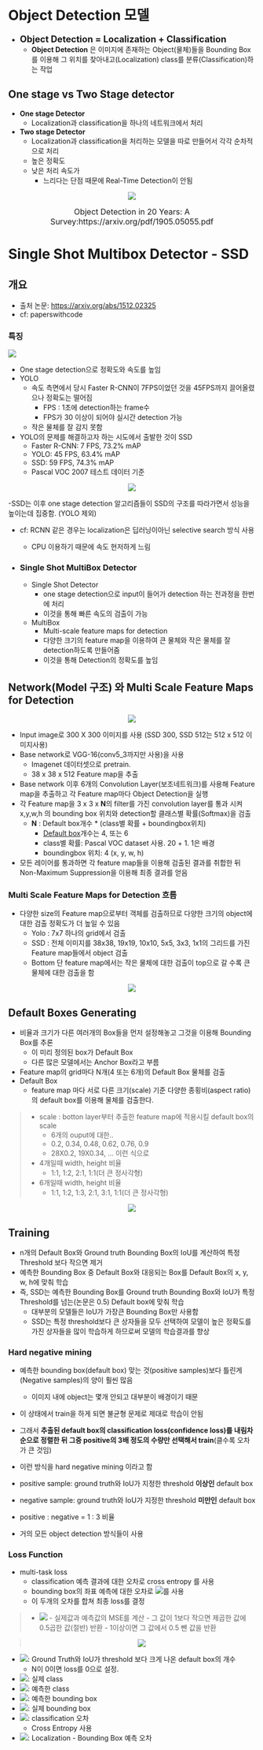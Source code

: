 # Object Detection 모델

- <span style='font-size:1.3em;font-weight:bold'>Object Detection = Localization + Classification</span>
    - **Object Detection** 은 이미지에 존재하는 Object(물체)들을 Bounding Box를 이용해 그 위치를 찾아내고(Localization) class를 분류(Classification)하는 작업           

## One stage vs Two Stage detector
- **One stage Detector**
    - Localization과 classification을 하나의 네트워크에서 처리
- **Two stage Detector**
    - Localization과 classification을 처리하는 모델을 따로 만들어서 각각 순차적으로 처리
    - 높은 정확도 
    - 낮은 처리 속도가 
        - 느리다는 단점 때문에 Real-Time Detection이 안됨

<p align="center">
    <img src="./images/image14.png">
</p>
<center><font size=3>Object Detection in 20 Years: A Survey:https://arxiv.org/pdf/1905.05055.pdf</font></center>

# Single Shot Multibox Detector - SSD
## 개요
- 출처 논문: https://arxiv.org/abs/1512.02325
- cf: paperswithcode

### 특징
<img src="./images/image15.png">

- One stage detection으로 정확도와 속도를 높임
- YOLO 
    - 속도 측면에서 당시 Faster R-CNN이 7FPS이었던 것을 45FPS까지 끌어올렸으나 정확도는 떨어짐
        - FPS : 1초에 detection하는 frame수
        - FPS가 30 이상이 되어야 실시간 detection 가능
    - 작은 물체를 잘 감지 못함 
- YOLO의 문제를 해결하고자 하는 시도에서 출발한 것이 SSD
    - Faster R-CNN: 7 FPS, 73.2% mAP
    - YOLO: 45 FPS, 63.4% mAP
    - SSD: 59 FPS, 74.3% mAP
    - Pascal VOC 2007 테스트 데이터 기준
    
<p align="center">
    <img src="./images/image16.png">
</p>

-SSD는 이후 one stage detection 알고리즘들이 SSD의 구조를 따라가면서 성능을 높이는데 집중함. (YOLO 제외)

- cf: RCNN 같은 경우는 localization은 딥러닝이아닌 selective search 방식 사용 
    - CPU 이용하기 때문에 속도 현저하게 느림
    
- ### Single Shot MultiBox Detector
    - Single Shot Detector
        - one stage detection으로 input이 들어가 detection 하는 전과정을 한번에 처리
        - 이것을 통해 빠른 속도의 검출이 가능
    - MultiBox 
        - Multi-scale feature maps for detection
        - 다양한 크기의 feature map을 이용하여 큰 물체와 작은 물체를 잘 detection하도록 만들어줌
        - 이것을 통해 Detection의 정확도를 높임

## Network(Model 구조) 와 Multi Scale Feature Maps for Detection

<p align="center">
    <img src="./images/image17.png">
</p>

- Input image로 300 X 300 이미지를 사용 (SSD 300, SSD 512는 512 x 512 이미지사용)
- Base network로 VGG-16(conv5_3까지만 사용)을 사용
    - Imagenet 데이터셋으로 pretrain.
    - 38 x 38 x 512 Feature map을 추출
- Base network 이후 6개의 Convolution Layer(보조네트워크)를 사용해 Feature map을 추출하고 각 Feature map마다 Object Detection을 실행
- 각 Feature map을 3 x 3 x **N**의  filter를 가진 convolution layer를 통과 시켜 x,y,w,h 의 bounding box 위치와 detection할 클래스별 확률(Softmax)을 검출
    - **N** : Default box개수 * (class별 확률 + boundingbox위치)
        - <a href='#Default-Boxes-Generating'>Default box</a>개수는 4, 또는 6
        - class별 확률: Pascal VOC dataset 사용. 20 + 1. 1은 배경
        - boundingbox 위치: 4 (x, y, w, h)
- 모든 레이어를 통과하면 각 feature map들을 이용해 검출된 결과를 취합한 뒤 Non-Maximum Suppression을 이용해 최종 결과를 얻음


### Multi Scale Feature Maps for Detection 흐름

- 다양한 size의 Feature map으로부터 객체를 검출하므로 다양한 크기의 object에 대한 검출 정확도가 더 높일 수 있음
    - Yolo :  7x7 하나의 grid에서 검출 
    - SSD : 전체 이미지를 38x38, 19x19, 10x10, 5x5, 3x3, 1x1의 그리드를 가진 Feature map들에서 object 검출
    - Bottom 단 feature map에서는 작은 물체에 대한 검출이 top으로 갈 수록 큰 물체에 대한 검출을 함
    
<p align="center">
    <img src="./images/image18.png">
</p>

## Default Boxes Generating
- 비율과 크기가 다른 여러개의 Box들을 먼저 설정해놓고 그것을 이용해 Bounding Box를 추론
    - 이 미리 정의된 box가 Default Box
    - 다른 많은 모델에서는 Anchor Box라고 부름
- Feature map의 grid마다 N개(4 또는 6개)의 Default Box 물체를 검출 
- Default Box
    - feature map 마다 서로 다른 크기(scale) 기준 다양한 종횡비(aspect ratio)의 default box를 이용해 물체를 검출한다.
> - scale : botton layer부터 추출한 feature map에 적용시킬 default box의 scale    
>     - 6개의 ouput에 대한.. 
>     - 0.2, 0.34, 0.48, 0.62, 0.76, 0.9
>     - 28X0.2, 19X0.34, ... 이런 식으로  
> - 4개일때 width, height 비율
>     - 1:1, 1:2, 2:1, 1:1(더 큰 정사각형)
> - 6개일때 width, height 비율
>     - 1:1, 1:2, 1:3, 2:1, 3:1, 1:1(더 큰 정사각형)

<p align="center">
    <img src="./images/image19.png">
</p>

## Training
- n개의 Default Box와 Ground truth Bounding Box의 IoU를 계산하여 특정 Threshold 보다 작으면 제거
- 예측한 Bounding Box 중 Default Box와 대응되는 Box를 Default Box의 x, y, w, h에 맞춰 학습
- 즉, SSD는 예측한 Bounding Box를 Ground truth Bounding Box와 IoU가 특정 Threshold를 넘는(논문은 0.5) Default box에 맞춰 학습
    - 대부분의 모델들은 IoU가 가장큰 Bounding Box만 사용함
    - SSD는 특정 threshold보다 큰 상자들을 모두 선택하여 모델이 높은 정확도를 가진 상자들을 많이 학습하게 하므로써 모델의 학습결과를 향상
    
### Hard negative mining
 - 예측한 bounding box(default box) 맞는 것(positive samples)보다 틀린게(Negative samples)의 양이 훨씬 많음
    - 이미지 내에 object는 몇개 안되고 대부분이 배경이기 때문 
 - 이 상태에서 train을 하게 되면 불균형 문제로 제대로 학습이 안됨 
 - 그래서 **추출된 default box의 classification loss(confidence loss)를 내림차순으로 정렬한 뒤 그중 positive의 3배 정도의 수량만 선택해서 train**(클수록 오차가 큰 것임)
 - 이런 방식을 hard negative mining 이라고 함 
- positive sample: ground truth와 IoU가 지정한 threshold **이상인** default box
- negative sample: ground truth와 IoU가 지정한 threshold **미만인** default box
- positive : negative = 1 : 3 비율

- 거의 모든 object detection 방식들이 사용

### Loss Function
- multi-task loss
    - classification 예측 결과에 대한 오차로 cross entropy 를 사용
    - bounding box의 좌표 예측에 대한 오차로 <img src="./images/me3.png">를 사용 
    - 이 두개의 오차를 합쳐 최종 loss를 결정

> - <img src="./images/me4.png">
>    - 실제값과 예측값의 MSE를 계산 
>    - 그 값이 1보다 작으면 제곱한 값에 0.5곱한 값(절반) 반환 
>    - 1이상이면 그 값에서 0.5 뺀 값을 반환

> <p align="center">
>    <img src="./images/image20.png">
> </p>

- <img src="./images/me5.png">: Ground Truth와 IoU가 threshold 보다 크게 나온 default box의 개수 
    - N이 0이면 loss를 0으로 설정.
- <img src="./images/me6.png">: 실제 class
- <img src="./images/me7.png">: 예측한 class
- <img src="./images/me8.png">: 예측한 bounding box
- <img src="./images/me9.png">: 실제 bounding box
- <img src="./images/me10.png">: classification 오차
    - Cross Entropy 사용
- <img src="./images/me11.png">: Localization - Bounding Box 예측 오차
